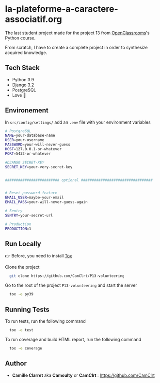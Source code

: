 
# la-plateforme-a-caractere-associatif.org

The last student project made for the project 13 from [OpenClassrooms](https://openclassrooms.com/)'s Python course.

From scratch, I have to create a complete project in order to synthesize acquired knowledge.


## Tech Stack

* Python 3.9
* Django 3.2
* PostgreSQL
* Love 💙



## Environement

In `src/config/settings/` add an `.env` file with your environment variables

```bash
# PostgreSQL
NAME=your-database-name
USER=your-username
PASSWORD=your-will-never-guess
HOST=127.0.0.1-or-whatever
PORT=5432-or-whatever

#DJANGO SECRET-KEY
SECRET_KEY=your-very-secret-key


######################### optional #################################


# Reset password feature
EMAIL_USER=maybe-your-email
EMAIL_PASS=your-will-never-guess-again

# Sentry
SENTRY=your-secret-url

# Production
PRODUCTION=1
```


## Run Locally

👉 Before, you need to install [Tox](https://tox.readthedocs.io/en/latest/)

Clone the project

```bash
  git clone https://github.com/CamClrt/P13-volunteering
```

Go to the root of the project `P13-volunteering` and start the server

```bash
  tox -e py39
```


## Running Tests

To run tests, run the following command

```bash
  tox -e test
```

To run coverage and build HTML report, run the following command

```bash
  tox -e coverage
```


## Author

- **Camille Clarret** aka **Camoulty** or **CamClrt** : https://github.com/CamClrt
